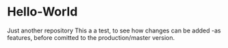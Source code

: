 # Hello-World
Just another repository
This a a test, to see how changes can be added -as features, before comitted to the production/master version.
